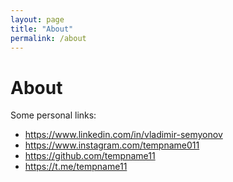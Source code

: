 ```yaml
---
layout: page
title: "About"
permalink: /about
---
```


# About

Some personal links:

- <https://www.linkedin.com/in/vladimir-semyonov>
- <https://www.instagram.com/tempname011>
- <https://github.com/tempname11>
- <https://t.me/tempname11>

